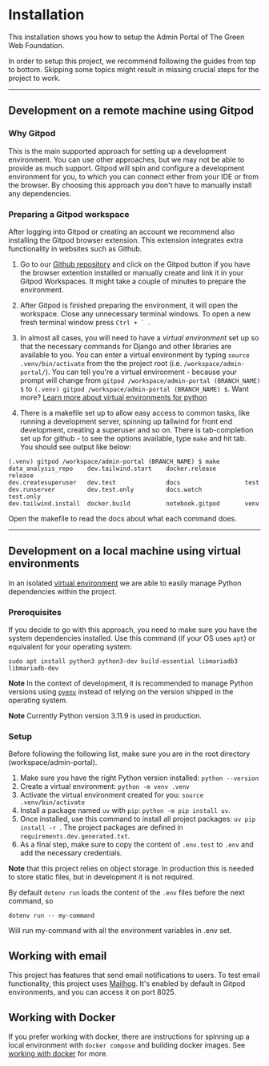 # Installation

This installation shows you how to setup the Admin Portal of The Green Web Foundation.

In order to setup this project, we recommend following the guides from top to bottom. Skipping some topics might result in missing crucial steps for the project to work.

---
## Development on a remote machine using Gitpod

### Why Gitpod
This is the main supported approach for setting up a development environment. You can use other approaches, but we may not be able to provide as much support. Gitpod will spin and configure a development environment for you, to which you can connect either from your IDE or from the browser. By choosing this approach you don't have to manually install any dependencies.
 
### Preparing a Gitpod workspace
After logging into Gitpod or creating an account we recommend also installing the Gitpod browser extension. This extension integrates extra functionality in websites such as Github.

1. Go to our [Github repository](https://github.com/thegreenwebfoundation/admin-portal) and click on the Gitpod button if you have the browser extention installed or manually create and link it in your Gitpod Workspaces. It might take a couple of minutes to prepare the environment.

2. After Gitpod is finished preparing the environment, it will open the workspace. Close any unnecessary terminal windows. To open a new fresh terminal window press ```Ctrl + ` ```.

3. In almost all cases, you will need to have a _virtual environment_ set up so that the necessary commands for Django and other libraries are available to you. You can enter a virtual environment by typing `source .venv/bin/activate` from the the project root (i.e. `/workspace/admin-portal/`). You can tell you're a virtual environment - because your prompt will change from `gitpod /workspace/admin-portal (BRANCH_NAME) $` to `(.venv) gitpod /workspace/admin-portal (BRANCH_NAME) $`. Want more? [Learn more about virtual environments for python](https://realpython.com/python-virtual-environments-a-primer/)

4. There is a makefile set up to allow easy access to common tasks, like running a development server, spinning up tailwind for front end development, creating a superuser and so on. There is tab-completion set up for github - to see the options available, type `make` and hit tab. You should see output like below:

```
(.venv) gitpod /workspace/admin-portal (BRANCH_NAME) $ make 
data_analysis_repo    dev.tailwind.start    docker.release        release               
dev.createsuperuser   dev.test              docs                  test                  
dev.runserver         dev.test.only         docs.watch            test.only             
dev.tailwind.install  docker.build          notebook.gitpod       venv                  
```

Open the makefile to read the docs about what each command does.

---
## Development on a local machine using virtual environments
In an isolated [virtual environment](https://docs.python.org/3/tutorial/venv.html) we are able to easily manage Python dependencies within the project. 

### Prerequisites
If you decide to go with this approach, you need to make sure you have the system dependencies installed. Use this command (if your OS uses `apt`) or equivalent for your operating system:

```
sudo apt install python3 python3-dev build-essential libmariadb3 libmariadb-dev
```

__Note__ In the context of development, it is recommended to manage Python versions using [`pyenv`](https://github.com/pyenv/pyenv) instead of relying on the version shipped in the operating system.

__Note__ Currently Python version 3.11.9 is used in production.

### Setup
Before following the following list, make sure you are in the root directory (workspace/admin-portal).

1. Make sure you have the right Python version installed: `python --version`
2. Create a virtual environment: `python -m venv .venv`
3. Activate the virtual environment created for you: `source .venv/bin/activate`
4. Install a package named `uv` with `pip`: `python -m pip install uv`.
5. Once installed, use this command to install all project packages: `uv pip install -r `. The project packages are defined in `requirements.dev.generated.txt`.
5. As a final step, make sure to copy the content of `.env.test` to `.env` and add the necessary credentials.

__Note__ that this project relies on object storage. In production this is needed to store static files, but in development it is not required.

By default `dotenv run` loads the content of the `.env` files before the next command, so 

```
dotenv run -- my-command
```

Will run my-command with all the environment variables in .env set.

## Working with email

This project has features that send email notifications to users. To test email functionality, this project uses [Mailhog](https://github.com/mailhog/MailHog). It's enabled by default in Gitpod environments, and you can access it on port 8025.

## Working with Docker

If you prefer working with docker, there are instructions for spinning up a local environment with `docker compose` and building docker images. See [working with docker](working-with-docker.md) for more.
